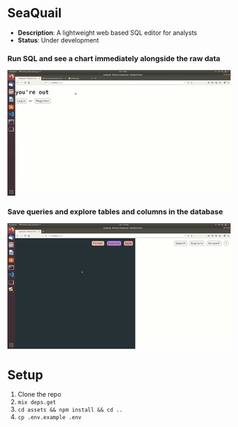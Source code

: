 # SeaQuail

- **Description**: A lightweight web based SQL editor for analysts
- **Status**: Under development

### Run SQL and see a chart immediately alongside the raw data

![](demo1.gif)

### Save queries and explore tables and columns in the database

![](demo2.gif)

# Setup

1. Clone the repo
2. `mix deps.get`
3. `cd assets && npm install && cd ..`
4. `cp .env.example .env`

